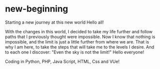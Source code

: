# new-beginning
Starting a new journey at this new world
Hello all!

With the changes in this world, I decided to take my life further and follow paths that I previously thought were impossible. Now I know that nothing is impossible, and the limit is just a little further from where we are. That is why I am here, to take the steps that will take me to the levels I desire. And to each one I discover: "Even the sky is not the limit!"
 Hello everyone!

Coding in Python, PHP, Java Script, HTML, Css and VUe!


